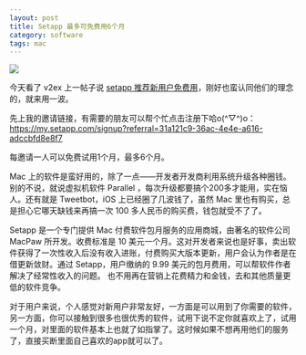 ```yaml
---
layout: post
title: Setapp 最多可免费用6个月
category: software
tags: mac
---
```


![](http://7vigrt.com1.z0.glb.clouddn.com/blog/pic/201703/setapp.png)

今天看了 v2ex 上一帖子说 [setapp 推荐新用户免费用](https://www.v2ex.com/t/349875)，刚好也蛮认同他们的理念的，就来用一波。 

先上我的邀请链接，有需要的朋友可以帮个忙点击注册下哈o(^▽^)o： <https://my.setapp.com/signup?referral=31a121c9-36ac-4e4e-a616-adccbfd8e8f7>

每邀请一人可以免费试用1个月，最多6个月。

Mac 上的软件是蛮好用的，除了一点——开发者开发商利用系统升级各种圈钱。 别的不说，就说虚拟机软件 Parallel ，每次升级都要搞个200多才能用，实在恼人。还有就是 Tweetbot，iOS 上已经圈了几波钱了，虽然 Mac 里也有购买，总是担心它哪天缺钱来再搞一次 100 多人民币的购买费，钱包就受不了了。

Setapp 是一个专门提供 Mac 付费软件包月服务的应用商城，由著名的软件公司 MacPaw 所开发。收费标准是 10 美元一个月。这对开发者来说也是好事，卖出软件获得了一次性收入后没有收入进账，付费购买大版本更新，用户会认为作者是在借更新敛财。通过 Setapp，用户缴纳的 9.99 美元的包月费用，可以帮软件作者解决了经常性收入的问题。 也不用再在营销上花费精力和金钱，去和其他质量更低的软件竞争。

对于用户来说，个人感觉对新用户非常友好，一方面是可以用到了你需要的软件，另一方面，你可以接触到很多也很优秀的软件，试用下说不定你就喜欢上了，试用一个月，对里面的软件基本上也就了如指掌了。这时候如果不想再用他们的服务了，直接买断里面自己喜欢的app就可以了。

